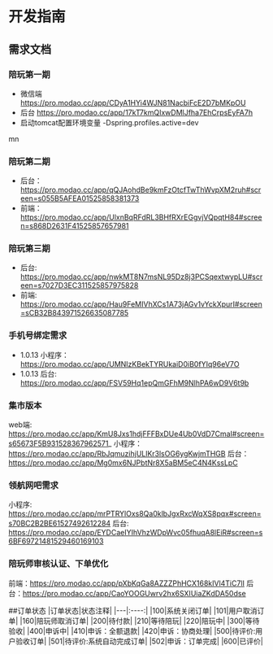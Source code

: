 # 开发指南

## 需求文档


### 陪玩第一期 

- 微信端 https://pro.modao.cc/app/CDyA1HYi4WJN81NacbiFcE2D7bMKpOU
- 后台 https://pro.modao.cc/app/17kT7kmQIxwDMlJfha7EhCrpsEyFA7h
- 启动tomcat配置环境变量 -Dspring.profiles.active=dev


 mn
### 陪玩第二期
- 后台：https://pro.modao.cc/app/qQJAohdBe9kmFzOtcfTwThWvpXM2ruh#screen=s055B5AFEA01525858381373
- 前端：https://pro.modao.cc/app/UlxnBqRFdRL3BHfRXrEGgvjVQpqtH84#screen=s868D2631F41525857657981


### 陪玩第三期
- 后台: https://pro.modao.cc/app/nwkMT8N7msNL95Dz8j3PCSqextwypLU#screen=s7027D3EC311525857975828
- 前端: https://pro.modao.cc/app/Hau9FeMIVhXCs1A73jAGv1vYckXpurI#screen=sCB32B843971526635087785

### 手机号绑定需求

- 1.0.13 小程序：https://pro.modao.cc/app/UMNIzKBekTYRUkaiD0iB0fYIq96eV7O
- 1.0.13 后台: https://pro.modao.cc/app/FSV59Hq1epQmGFhM9NlhPA6wD9V6t9b

### 集市版本

web端: https://pro.modao.cc/app/KmU8Jxs1hdjFFFBxDUe4Ub0VdD7CmaI#screen=s65673F5B931528367962571_
小程序：https://pro.modao.cc/app/RbJqmuzihjULlKr3lsOG6ygKwjmTHGB
后台：https://pro.modao.cc/app/Mg0mx6NJPbtNr8X5aBM5eC4N4KssLpC


### 领航网吧需求
小程序: https://pro.modao.cc/app/mrPTRYlOxs8Qa0klbJgxRxcWqXS8pqx#screen=s70BC2B2BE61527492612284
后台: https://pro.modao.cc/app/EYDCaeIYIhVhzWDpWvc05fhuqA8lEiR#screen=s6BF69721481529460169103 

### 陪玩师审核认证、下单优化
前端：https://pro.modao.cc/app/pXbKqGa8AZZZPhHCX168kIVl4TiC7lI
后台：https://pro.modao.cc/app/CaoYOOGUwrv2hx6SXIUiaZKdDA50dse

##订单状态
|订单状态|状态注释|
|---|:----:|
|100|系统关闭订单|
|101|用户取消订单|
|160|陪玩师取消订单|
|200|待付款|
|210|等待陪玩|
|220|陪玩中|
|300|等待验收|
|400|申诉中|
|410|申诉：全额退款|
|420|申诉：协商处理|
|500|待评价:用户验收订单|
|501|待评价:系统自动完成订单|
|502|申诉：订单完成|
|600|已评价|



